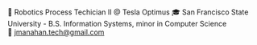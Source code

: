 
🤖 Robotics Process Techician II @ Tesla Optimus 
🎓 San Francisco State University - B.S. Information Systems, minor in Computer Science  
📧 jmanahan.tech@gmail.com 
